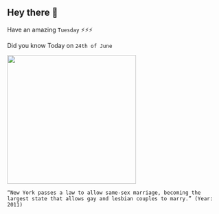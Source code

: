 ## Hey there 👋
Have an amazing `Tuesday` ⚡⚡⚡

Did you know Today on `24th of June`
 
 [<img src="https://static01.nyt.com/images/2011/06/25/nyregion/25marriage4_span/25marriage4_span-articleLarge.jpg?quality=75&auto=webp&disable=upscale" width="300" />](https://en.wikipedia.org/wiki/Same-sex_marriage_in_New_York#:~:text=June%2024%2C%202011%3A%20The%20New,takes%20effect%20in%2030%20days.) 
 ```
“New York passes a law to allow same-sex marriage, becoming the largest state that allows gay and lesbian couples to marry.” (Year: 2011)
```
